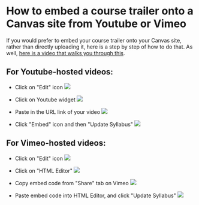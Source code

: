 # How to embed a course trailer onto a Canvas site from Youtube or Vimeo

If you would prefer to embed your course trailer onto your Canvas site, rather than directly uploading it, here is a step by step of how to do that. As well, [here is a video that walks you through this](https://youtu.be/dRbsDj1HzNI).

## For Youtube-hosted videos:

  * Click on "Edit" icon
![](https://files.slack.com/files-pri/T0HTW3H0V-F015T5WM62Z/directupload-gifs_001_360.gif?pub_secret=7740350d49)

  * Click on Youtube widget
![](https://files.slack.com/files-pri/T0HTW3H0V-F015UPWHPMY/embed-coursetrailer-canvas-gifs_001_360.gif?pub_secret=085607fc91)

  * Paste in the URL link of your video
![](https://files.slack.com/files-pri/T0HTW3H0V-F015TCS81AR/embed-coursetrailer-canvas-gifs_002_360.gif?pub_secret=6d48a83de0)
  * Click "Embed" icon and then "Update Syllabus"
![](https://files.slack.com/files-pri/T0HTW3H0V-F015TDX2R4M/embed-coursetrailer-canvas-gifs_004a_360.gif?pub_secret=2f48b3ebf8)

## For Vimeo-hosted videos:
  * Click on "Edit" icon
![](https://files.slack.com/files-pri/T0HTW3H0V-F015T5WM62Z/directupload-gifs_001_360.gif?pub_secret=7740350d49)

  * Click on "HTML Editor"
![](https://files.slack.com/files-pri/T0HTW3H0V-F015V0N42M9/embed-coursetrailer-canvas-vimeo-gifs_001_360.gif?pub_secret=ad433a1ee5)

  * Copy embed code from "Share" tab on Vimeo
![](https://files.slack.com/files-pri/T0HTW3H0V-F015UPY1R5Y/embed-coursetrailer-canvas-vimeo-gifs_002_360.gif?pub_secret=9f6f57f60e)

  * Paste embed code into HTML Editor, and click "Update Syllabus"
![](https://files.slack.com/files-pri/T0HTW3H0V-F015N2DHFUN/embed-coursetrailer-canvas-vimeo-gifs_003_360.gif?pub_secret=4a08bf8552)
